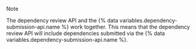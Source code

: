 > [!NOTE]
> The dependency review API and the {% data variables.dependency-submission-api.name %} work together. This means that the dependency review API will include dependencies submitted via the {% data variables.dependency-submission-api.name %}.
